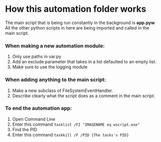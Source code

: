 How this automation folder works
========================
The main script that is being run constantly in the background is **app.pyw**
All the other python scripts in here are being imported and called in the main script.

### When making a new automation module:
1. Only use paths in var.py
2. Add an exclude parameter that takes in a list defaulted to an empty list.
3. Make sure to use the logging module

### When adding anything to the main script:
1. Make a new subclass of FileSystemEventHandler.
3. Describe clearly what the script does as a comment in the main script.

### To end the automation app:
1. Open Command Line
2. Enter this command ```tasklist /FI "IMAGENAME eq wscript.exe"```
3. Find the PID
4. Enter this command ```taskkill /F /PID {The tasks's PID}```
